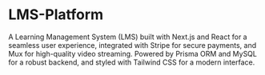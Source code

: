 # LMS-Platform
A Learning Management System (LMS) built with Next.js and React for a seamless user experience, integrated with Stripe for secure payments, and Mux for high-quality video streaming. Powered by Prisma ORM and MySQL for a robust backend, and styled with Tailwind CSS for a modern interface.
